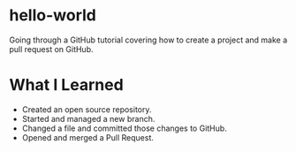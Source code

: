 # hello-world

Going through a GitHub tutorial covering how to create a project and make a pull request on GitHub.

# What I Learned

* Created an open source repository.
* Started and managed a new branch.
* Changed a file and committed those changes to GitHub.
* Opened and merged a Pull Request.
